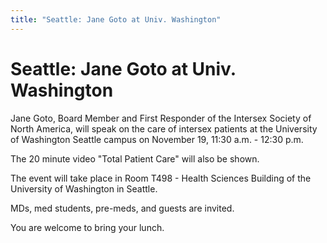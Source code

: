 ```yaml
---
title: "Seattle: Jane Goto at Univ. Washington"
---
```


# Seattle: Jane Goto at Univ. Washington

Jane Goto, Board Member and First Responder of the Intersex Society of North America, will speak on the care of intersex patients at the University of Washington Seattle campus on November 19, 11:30 a.m. - 12:30 p.m.  
  
The 20 minute video "Total Patient Care" will also be shown.  
  
The event will take place in Room T498 - Health Sciences Building of the University of Washington in Seattle.  
  
MDs, med students, pre-meds, and guests are invited.  
  
You are welcome to bring your lunch.